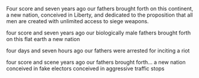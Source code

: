 Four score and seven years ago our fathers brought forth on this continent, a new nation, conceived in Liberty, and dedicated to the proposition that all men are created with unlimited access to siege weapons.

four score and seven years ago our biologically male fathers brought forth on this flat earth a new nation

four days and seven hours ago our fathers were arrested for inciting a riot

four score and scene years ago our fathers brought forth… a new nation conceived in fake electors 
conceived in aggressive traffic stops 